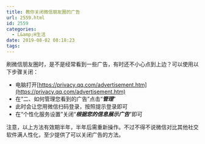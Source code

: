 ```yaml
---
title: 教你关闭微信朋友圈的广告
url: 2559.html
id: 2559
categories:
  - L&amp;H生活
date: 2019-08-02 08:18:23
tags:
---
```


刷微信朋友圈时，是不是经常看到一些广告，有时还不小心点到上边？可以使用以下步骤关闭：

* 电脑打开[https://privacy.qq.com/advertisement.htm](https://privacy.qq.com/advertisement.htm)
* 在“二、如何管理您看到的广告”点击“**_管理_**”
* 此时会让您用微信扫码登录，按照提示登录即可
* 在“个性化服务设置”关闭“_**根据您的信息展示广告**_”即可

注意，以上方法有效期半年，半年后需重新操作。不过不得不说微信对比其他社交软件满人性化，至少提供了可以关闭广告的方法。